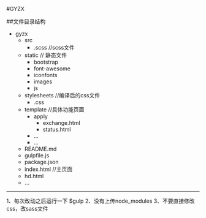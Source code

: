 #GYZX

##文件目录结构

- gyzx
	- src 
	  + .scss   //scss文件
	- static    //  静态文件
		+ bootstrap
        + font-awesome
        + iconfonts
    	+ images
        + js
	- stylesheets //编译后的css文件
	  + .css  
	- template   //具体功能页面
		+ apply
		 	- exchange.html
		 	- status.html
		+ ...
		+ ...
  - README.md
  - gulpfile.js 
  - package.json 
  - index.html   //主页面
  - hd.html 
  - ...

***

1、每次改动之后运行一下  $gulp
2、没有上传node_modules
3、不要直接修改css，改sass文件
